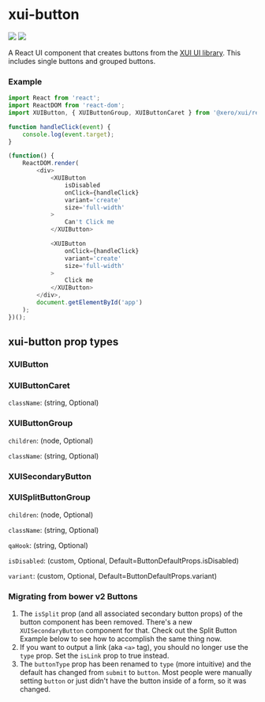 xui-button
==========
![](https://img.shields.io/badge/XUI-^10.0.0-blue.svg)
![](https://img.shields.io/badge/React-^15.5.4-blue.svg)

A React UI component that creates buttons from the [XUI UI library](https://github.dev.xero.com/pages/UXE/xui/#10.18.0/section-buttons.html). This includes single buttons and grouped buttons.

### Example
```js
import React from 'react';
import ReactDOM from 'react-dom';
import XUIButton, { XUIButtonGroup, XUIButtonCaret } from '@xero/xui/react/button';

function handleClick(event) {
	console.log(event.target);
}

(function() {
	ReactDOM.render(
		<div>
			<XUIButton
				isDisabled
				onClick={handleClick}
				variant='create'
				size='full-width'
			>
				Can't Click me
			</XUIButton>

			<XUIButton
				onClick={handleClick}
				variant='create'
				size='full-width'
			>
				Click me
			</XUIButton>
		</div>,
		document.getElementById('app')
	);
})();
```

## xui-button prop types

### XUIButton

### XUIButtonCaret
`className`: (string, Optional)


### XUIButtonGroup
`children`: (node, Optional)

`className`: (string, Optional)


### XUISecondaryButton

### XUISplitButtonGroup
`children`: (node, Optional)

`className`: (string, Optional)

`qaHook`: (string, Optional)

`isDisabled`: (custom, Optional, Default=ButtonDefaultProps.isDisabled)

`variant`: (custom, Optional, Default=ButtonDefaultProps.variant)

### Migrating from bower v2 Buttons

1. The `isSplit` prop (and all associated secondary button props) of the button component has been removed.  There's a new `XUISecondaryButton` component for that. Check out the Split Button Example below to see how to accomplish the same thing now.
2. If you want to output a link (aka `<a>` tag), you should no longer use the `type` prop.  Set the `isLink` prop to true instead.
3. The `buttonType` prop has been renamed to `type` (more intuitive) and the default has changed from `submit` to `button`.  Most people were manually setting `button` or just didn't have the button inside of a form, so it was changed.
